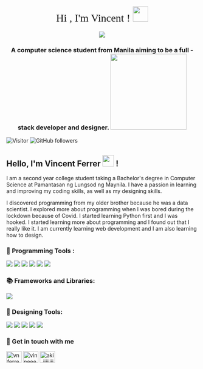 <h1 align="center" style="font-family: Montserrat; font-weight: normal"> Hi , I'm Vincent ! <img src="https://media.tenor.com/-sL5lSwzQSkAAAAi/rolling-cute.gif" width="40px"> </h1>

<p align="center"> <img src="banner.gif"/> </p> 

<h3 align="center"> A computer science student from Manila aiming to be a full - stack developer and designer. <img src="https://cdnb.artstation.com/p/assets/images/images/015/889/927/original/mathieu-bertault-coloranim-perso-codage.gif" width="200px"></h3>


![Visitor](https://visitor-badge.laobi.icu/badge?page_id=vinnyy-ph.vinnyy-ph) ![GitHub followers](https://img.shields.io/github/followers/vinnyy-ph?style=social)       
<h2> Hello, I'm Vincent Ferrer <img src="https://media.giphy.com/media/hvRJCLFzcasrR4ia7z/giphy.gif" width="30px"> !</h2>

I am a second year college student taking a Bachelor's degree in Computer Science at Pamantasan ng Lungsod ng Maynila. I have a passion in learning and improving my  coding skills, as well as my designing skills.

I discovered programming from my older brother because he was a data scientist. I explored more about programming when I was bored during the lockdown because of Covid. I started learning Python first and I was hooked. I started learning more about programming and I found out that I really like it. I am currently learning web development and I am also learning how to design.

### 🔧 Programming Tools    :
![](https://img.shields.io/badge/Markup-HTML-informational?style=flat&logo=HTML5&logoColor=white&color=60A3D9) ![](https://img.shields.io/badge/Code-CSS-informational?style=flat&logo=CSS3&logoColor=white&color=60A3D9) ![](https://img.shields.io/badge/Code-Python-informational?style=flat&logo=Python&logoColor=white&color=60A3D9) ![](https://img.shields.io/badge/Code-C++-informational?style=flat&logo=cplusplus&logoColor=white&color=60A3D9) ![](https://img.shields.io/badge/Editor-Visual_Studio_Code-informational?style=flat&logo=visualstudiocode&logoColor=white&color=60A3D9) ![](https://img.shields.io/badge/Tracker-Git-informational?style=flat&logo=git&logoColor=white&color=60A3D9) 

### 📚 Frameworks and Libraries:
![](https://img.shields.io/badge/CSS_Framework-Boostrap-informational?style=flat&logo=bootstrap&logoColor=white&color=60A3D9) 

### 🎥 Designing Tools:
![](https://img.shields.io/badge/Graphic_Design-Photoshop-informational?style=flat&logo=adobephotoshop&logoColor=white&color=60A3D9) ![](https://img.shields.io/badge/Illustrations-Illustrator-informational?style=flat&logo=adobeillustrator&logoColor=white&color=60A3D9) ![](https://img.shields.io/badge/Graphic_Design-Figma-informational?style=flat&logo=figma&logoColor=white&color=60A3D9) ![](https://img.shields.io/badge/Video-After_Effects-informational?style=flat&logo=adobeaftereffects&logoColor=white&color=60A3D9) ![](https://img.shields.io/badge/Video-Premiere_Pro-informational?style=flat&logo=adobepremierepro&logoColor=white&color=60A3D9)

<h3 align="left">💬 Get in touch with me</h3>
<p align="left">
<a href="https://linkedin.com/in/vnferrer" target="blank"><img align="center" src="https://raw.githubusercontent.com/rahuldkjain/github-profile-readme-generator/master/src/images/icons/Social/linked-in-alt.svg" alt="vnferrer" height="30" width="40" /></a>
<a href="https://fb.com/vinneeeey" target="blank"><img align="center" src="https://raw.githubusercontent.com/rahuldkjain/github-profile-readme-generator/master/src/images/icons/Social/facebook.svg" alt="vinneeeey" height="30" width="40" /></a>
<a href="https://instagram.com/aki_iiiiiiiiiiii" target="blank"><img align="center" src="https://raw.githubusercontent.com/rahuldkjain/github-profile-readme-generator/master/src/images/icons/Social/instagram.svg" alt="aki_iiiiiiiiiiii" height="30" width="40" /></a>
</p>
